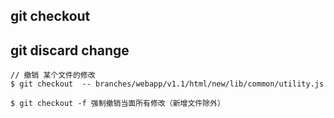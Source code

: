 ## git checkout
## git discard change
```git
// 撤销 某个文件的修改
$ git checkout  -- branches/webapp/v1.1/html/new/lib/common/utility.js

$ git checkout -f 强制撤销当面所有修改（新增文件除外）
```

